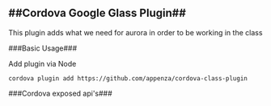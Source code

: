 ##Cordova Google Glass Plugin##
---

This plugin adds what we need for aurora in order to be working in the class

###Basic Usage###

Add plugin via Node

`cordova plugin add https://github.com/appenza/cordova-class-plugin`


###Cordova exposed api's###

